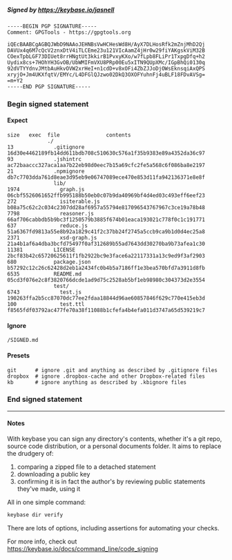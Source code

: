##### Signed by https://keybase.io/jasnell
```
-----BEGIN PGP SIGNATURE-----
Comment: GPGTools - https://gpgtools.org

iQEcBAABCgAGBQJWbD9NAAoJEHNBsVwHCHesWd8H/AyX7DLHosRfk2mZnjMhD2Qj
DAVUx4q6M7cQcV2znxDtV4iTLCEme23u121VIcAamZ4jHr0w29fiYAKgskViM32B
COexTpbLGF73DIUet8rrHNgtUt3kkirB1PvxyKXo/w7fLpb8FLiPr1TxpgDfq+h2
Uydix8cs+7HOhYH3GvOB/UbWMIFmVXU8PRp00Eu5xITN9QUpXMc/IGpBhQi0130q
92dVTYYdnvJMtbAuHkvOVW2xrHeI+n1cdD+v8xOFi4ZbZJJoDjOWsEknsqiAxQPS
xryjO+Jm4UKXfqtV/EMYc/L4DFGlQJzwo02DkQ3OXOFYuhnFj4uBLF18FDvAVSg=
=m+Y2
-----END PGP SIGNATURE-----

```

<!-- END SIGNATURES -->

### Begin signed statement 

#### Expect

```
size   exec  file               contents                                                        
             ./                                                                                 
13             .gitignore       16d30e4462189fb14dd611bdb708c510630c576a1f35b9383e89a4352da36c97
93             .jshintrc        ac72baaccc327aca1aa7b22eb98d0eec7b15a69cfc2fe5a568c6f086ba8e2197
21             .npmignore       db7c7703dda761d8eae3d95eb9e06747089ece470e853d11fa942136371e8e8f
               lib/                                                                             
1974             graph.js       06cbf5526061652ffb995188b50eb0c07b9da40969bf4d4ed03c493eff6eef23
272              isiterable.js  b08a75c62c2c034c2307dd28af6957a55794e817096543767967c3ce19a78b48
7798             reasoner.js    66af706cabbdb5b9bc3f1250579b3885f674b01eaca193021c778f0c1c191771
637              reduce.js      51a6367fd9813a55e8b92a1829c41f2c37bb24f2745a5ccb9ca9b1d0d4ec25a8
2371             xsd-graph.js   21a4b1af6a4dba3bcfd75497f0af312689b55ad7643dd30270ba9b73afea1c30
11381          LICENSE          2bcf83b42c65720625611f1fb2922bc9e3face6a22117331a13c9ed9f3af2903
680            package.json     b57292c12c26c62428d2eb1a2434fc0b4b5a7186ff1e3bea570bfd7a3911d8fb
6535           README.md        05cd3f076e2c8f3820766dcde1ad9d75c2528ab5bf1eb98980c304373d2e3554
               test/                                                                            
6743             test.js        190263ffa2b5cc87070dc77ee2fdaa18844d96ae60857846f629c770e415eb3d
100              test.ttl       f8565fdf03792ac477fe70a38f11088b1cfefa4b4efa011d3747a65d539219c7
```

#### Ignore

```
/SIGNED.md
```

#### Presets

```
git      # ignore .git and anything as described by .gitignore files
dropbox  # ignore .dropbox-cache and other Dropbox-related files    
kb       # ignore anything as described by .kbignore files          
```

<!-- summarize version = 0.0.9 -->

### End signed statement

<hr>

#### Notes

With keybase you can sign any directory's contents, whether it's a git repo,
source code distribution, or a personal documents folder. It aims to replace the drudgery of:

  1. comparing a zipped file to a detached statement
  2. downloading a public key
  3. confirming it is in fact the author's by reviewing public statements they've made, using it

All in one simple command:

```bash
keybase dir verify
```

There are lots of options, including assertions for automating your checks.

For more info, check out https://keybase.io/docs/command_line/code_signing